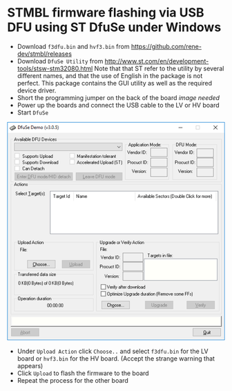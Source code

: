 # STMBL firmware flashing via USB DFU using ST DfuSe under Windows
- Download `f3dfu.bin` and `hvf3.bin` from https://github.com/rene-dev/stmbl/releases
- Download `DfuSe Utility` from http://www.st.com/en/development-tools/stsw-stm32080.html 
Note that that ST refer to the utility by several different names, and that the use of English in the package is not perfect. This package contains the GUI utility as well as the required device driver.
- Short the programming jumper on the back of the board *image needed*
- Power up the boards and connect the USB cable to the LV or HV board
- Start `DfuSe`

![Screenshot of `DfUse`](screenshots/DfuSe.png)

- Under `Upload Action` click `Choose..` and select `f3dfu.bin` for the LV board or `hvf3.bin` for the HV board. (Accept the strange warning that appears)
- Click `Upload` to flash the firmware to the board
- Repeat the process for the other board

